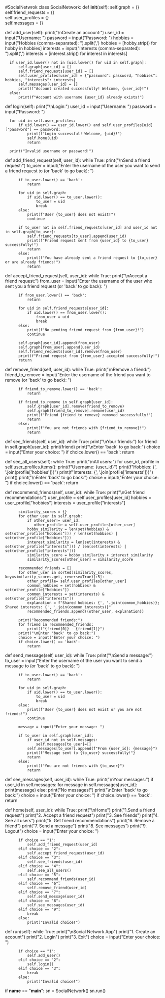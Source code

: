 #SocialNetwrok
class SocialNetwork:
  def __init__(self):
      self.graph = {}  
      self.friend_requests = {}  
      self.user_profiles = {}  
      self.messages = {}  

  def add_user(self):
      print("\nCreate an account:")
      user_id = input("Username: ")
      password = input("Password: ")
      hobbies = input("Hobbies (comma-separated): ").split(',')
      hobbies = [hobby.strip() for hobby in hobbies]
      interests = input("Interests (comma-separated): ").split(',')
      interests = [interest.strip() for interest in interests]

      if user_id.lower() not in [uid.lower() for uid in self.graph]:
          self.graph[user_id] = []  
          self.friend_requests[user_id] = []  
          self.user_profiles[user_id] = {"password": password, "hobbies": hobbies, "interests": interests} 
          self.messages[user_id] = []
          print(f"Account created successfully! Welcome, {user_id}!")
      else:
          print(f"Account with username {user_id} already exists!")

  def login(self):
      print("\nLogin:")
      user_id = input("Username: ")
      password = input("Password: ")

      for uid in self.user_profiles:
          if uid.lower() == user_id.lower() and self.user_profiles[uid]["password"] == password:
              print(f"Login successful! Welcome, {uid}!")
              self.home(uid)
              return

      print("Invalid username or password!")

  def add_friend_request(self, user_id):
      while True:
          print("\nSend a friend request:")
          to_user = input("Enter the username of the user you want to send a friend request to (or 'back' to go back): ")

          if to_user.lower() == 'back':
              return

          for uid in self.graph:
              if uid.lower() == to_user.lower():
                  to_user = uid
                  break
          else:
              print(f"User {to_user} does not exist!")
              continue

          if to_user not in self.friend_requests[user_id] and user_id not in self.graph[to_user]:
              self.friend_requests[to_user].append(user_id)
              print(f"Friend request sent from {user_id} to {to_user} successfully!")
              return
          else:
              print(f"You have already sent a friend request to {to_user} or are already friends!")
              return

  def accept_friend_request(self, user_id):
      while True:
          print("\nAccept a friend request:")
          from_user = input("Enter the username of the user who sent you a friend request (or 'back' to go back): ")

          if from_user.lower() == 'back':
              return

          for uid in self.friend_requests[user_id]:
              if uid.lower() == from_user.lower():
                  from_user = uid
                  break
          else:
              print(f"No pending friend request from {from_user}!")
              continue

          self.graph[user_id].append(from_user) 
          self.graph[from_user].append(user_id)  
          self.friend_requests[user_id].remove(from_user)  
          print(f"Friend request from {from_user} accepted successfully!")
          return

  def remove_friend(self, user_id):
      while True:
          print("\nRemove a friend:")
          friend_to_remove = input("Enter the username of the friend you want to remove (or 'back' to go back): ")

          if friend_to_remove.lower() == 'back':
              return

          if friend_to_remove in self.graph[user_id]:
              self.graph[user_id].remove(friend_to_remove)  
              self.graph[friend_to_remove].remove(user_id)  
              print(f"Friend {friend_to_remove} removed successfully!")
              return
          else:
              print(f"You are not friends with {friend_to_remove}!")
              return

  def see_friends(self, user_id):
      while True:
          print("\nYour friends:")
          for friend in self.graph[user_id]:
              print(friend)
          print("\nEnter 'back' to go back:")
          choice = input("Enter your choice: ")
          if choice.lower() == 'back':
              return

  def see_all_users(self):
      while True:
          print("\nAll users:")
          for user_id, profile in self.user_profiles.items():
              print(f"Username: {user_id}")
              print(f"Hobbies: {', '.join(profile['hobbies'])}")
              print(f"Interests: {', '.join(profile['interests'])}")
              print()
          print("\nEnter 'back' to go back:")
          choice = input("Enter your choice: ")
          if choice.lower() == 'back':
              return

  def recommend_friends(self, user_id):
      while True:
          print("\nGet friend recommendations:")
          user_profile = self.user_profiles[user_id]
          hobbies = user_profile["hobbies"]
          interests = user_profile["interests"]

          similarity_scores = {}
          for other_user in self.graph:
              if other_user!= user_id:
                 other_profile = self.user_profiles[other_user]
              hobby_similarity = len(set(hobbies) & set(other_profile["hobbies"])) / len(set(hobbies) | set(other_profile["hobbies"]))
              interest_similarity = len(set(interests) & set(other_profile["interests"])) / len(set(interests) | set(other_profile["interests"]))
              similarity_score = hobby_similarity + interest_similarity
              similarity_scores[other_user] = similarity_score

          recommended_friends = []
          for other_user in sorted(similarity_scores, key=similarity_scores.get, reverse=True)[:5]:
              other_profile= self.user_profiles[other_user]
              common_hobbies = set(hobbies) & set(other_profile["hobbies"])
              common_interests = set(interests) & set(other_profile["interests"])
              explanation = f"Shared hobbies: {', '.join(common_hobbies)}; Shared interests: {', '.join(common_interests)}"
              recommended_friends.append((other_user, explanation))

          print("Recommended friends:")
          for friend in recommended_friends:
              print(f"{friend[0]} - {friend[1]}")
          print("\nEnter 'back' to go back:")
          choice = input("Enter your choice: ")
          if choice.lower() == 'back':
              return

  def send_message(self, user_id):
      while True:
          print("\nSend a message:")
          to_user = input("Enter the username of the user you want to send a message to (or 'back' to go back): ")

          if to_user.lower() == 'back':
              return

          for uid in self.graph:
              if uid.lower() == to_user.lower():
                  to_user = uid
                  break
          else:
              print(f"User {to_user} does not exist or you are not friends!")
              continue

          message = input("Enter your message: ")

          if to_user in self.graph[user_id]:
              if user_id not in self.messages:
                  self.messages[to_user]=[]
              self.messages[to_user].append(f"From {user_id}: {message}")
              print(f"Message sent to {to_user} successfully!"}
              return
          else:
              print(f"You are not friends with {to_user}")
              return

  def see_messages(self, user_id):
      while True:
          print("\nYour messages:")
          if user_id in self.messages:
              for message in self.messages[user_id]:
                  print(message)
          else:
              print("No messages!")
          print("\nEnter 'back' to go back:")
          choice = input("Enter your choice: ")
          if choice.lower() == 'back':
              return

  def home(self, user_id):
      while True:
          print("\nHome")
          print("1.Send a friend request")
          print("2. Accept a friend request")
          print("3. See friends")
          print("4. See all users")
          print("5. Get friend recommendations")
          print("6. Remove a friend")
          print("7. Send a message")
          print("8. See messages")
          print("9. Logout")
          choice = input("Enter your choice: ")

          if choice == "1":
              self.add_friend_request(user_id)
          elif choice == "2":
              self.accept_friend_request(user_id)
          elif choice == "3":
              self.see_friends(user_id)
          elif choice == "4":
              self.see_all_users()
          elif choice == "5":
              self.recommend_friends(user_id)
          elif choice == "6":
              self.remove_friend(user_id)
          elif choice == "7":
              self.send_message(user_id)
          elif choice == "8":
              self.see_messages(user_id)
          elif choice == "9":
              break
          else:
              print("Invalid choice!")

  def run(self):
      while True:
          print("\nSocial Network App")
          print("1. Create an account")
          print("2. Login")
          print("3. Exit")
          choice = input("Enter your choice: ")

          if choice == "1":
              self.add_user()
          elif choice == "2":
              self.login()
          elif choice == "3":
              break
          else:
              print("Invalid choice!")

if __name__ == "__main__":
  sn = SocialNetwork()
  sn.run()